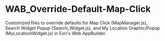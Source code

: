 # WAB_Override-Default-Map-Click
Customized files to override defaults for Map Click (MapManager.js), Search Widget Popup (Search_Widget.js), and My Location Graphic/Popup (MyLocation\Widget.js) in Esri's Web AppBuilder.
